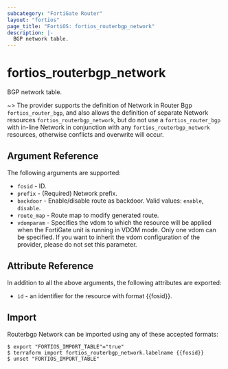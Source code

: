 ```yaml
---
subcategory: "FortiGate Router"
layout: "fortios"
page_title: "FortiOS: fortios_routerbgp_network"
description: |-
  BGP network table.
---
```


# fortios_routerbgp_network
BGP network table.

~> The provider supports the definition of Network in Router Bgp `fortios_router_bgp`, and also allows the definition of separate Network resources `fortios_routerbgp_network`, but do not use a `fortios_router_bgp` with in-line Network in conjunction with any `fortios_routerbgp_network` resources, otherwise conflicts and overwrite will occur.



## Argument Reference

The following arguments are supported:

* `fosid` - ID.
* `prefix` - (Required) Network prefix.
* `backdoor` - Enable/disable route as backdoor. Valid values: `enable`, `disable`.
* `route_map` - Route map to modify generated route.
* `vdomparam` - Specifies the vdom to which the resource will be applied when the FortiGate unit is running in VDOM mode. Only one vdom can be specified. If you want to inherit the vdom configuration of the provider, please do not set this parameter.


## Attribute Reference

In addition to all the above arguments, the following attributes are exported:
* `id` - an identifier for the resource with format {{fosid}}.

## Import

Routerbgp Network can be imported using any of these accepted formats:
```
$ export "FORTIOS_IMPORT_TABLE"="true"
$ terraform import fortios_routerbgp_network.labelname {{fosid}}
$ unset "FORTIOS_IMPORT_TABLE"
```
